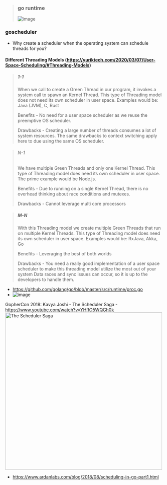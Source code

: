 > ### go runtime
>![image](https://user-images.githubusercontent.com/124967310/220011873-6debb254-4bde-44b1-9053-3e7ead1f0e20.png)

### goscheduler

- Why create a scheduler when the operating system can schedule threads for you?
#### Different Threading Models (https://yuriktech.com/2020/03/07/User-Space-Scheduling/#Threading-Models)
>
> ##### 1-1
> When we call to create a Green Thread in our program, it invokes a system call to spawn an Kernel Thread.
This type of Threading model does not need its own scheduler in user space.
Examples would be: Java (JVM), C, Rust
>
> Benefits -
> No need for a user space scheduler as we reuse the preemptive OS scheduler.
>
> Drawbacks -
> Creating a large number of threads consumes a lot of system resources.
> The same drawbacks to context switching apply here to due using the same OS scheduler.

> ###### N-1
> We have multiple Green Threads and only one Kernel Thread.
This type of Threading model does need its own scheduler in user space.
The prime example would be Node.js.
>
> Benefits -
> Due to running on a single Kernel Thread, there is no overhead thinking about race conditions and mutexes.
>
> Drawbacks -
> Cannot leverage multi core processors

> ##### M-N
>With this Threading model we create multiple Green Threads that run on multiple Kernel Threads.
This type of Threading model does need its own scheduler in user space.
Examples would be: RxJava, Akka, Go
>
> Benefits -
Leveraging the best of both worlds
>
>Drawbacks -
You need a really good implementation of a user space scheduler to make this threading model utilize the most out of your system
Data races and sync issues can occur, so it is up to the developers to handle them.
 

- https://github.com/golang/go/blob/master/src/runtime/proc.go
- ![image](https://i0.wp.com/golangbyexample.com/wp-content/uploads/2020/08/Scheduling.jpg?w=759&ssl=1)

GopherCon 2018: Kavya Joshi - The Scheduler Saga - https://www.youtube.com/watch?v=YHRO5WQGh0k
  <img src="https://img.youtube.com/vi/YHRO5WQGh0k/0.jpg" alt="The Scheduler Saga " style="height: 500px; width:500px;"/>
- https://www.ardanlabs.com/blog/2018/08/scheduling-in-go-part1.html
